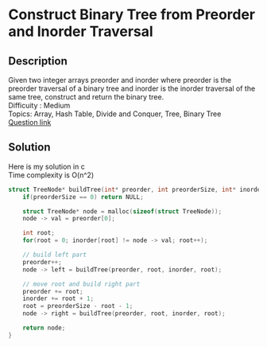# Construct Binary Tree from Preorder and Inorder Traversal

## Description
Given two integer arrays preorder and inorder where preorder is the preorder traversal of 
a binary tree and inorder is the inorder traversal of the same tree, construct and return the binary tree.
<br>Difficuity : Medium
<br>Topics: Array, Hash Table, Divide and Conquer, Tree, Binary Tree
<br>[Question link](https://leetcode.com/problems/construct-binary-tree-from-preorder-and-inorder-traversal/description/)
## Solution
Here is my solution in c
<br>Time complexity is O(n^2)
```C
struct TreeNode* buildTree(int* preorder, int preorderSize, int* inorder, int inorderSize) {
    if(preorderSize == 0) return NULL;

    struct TreeNode* node = malloc(sizeof(struct TreeNode));
    node -> val = preorder[0];

    int root;
    for(root = 0; inorder[root] != node -> val; root++);

    // build left part
    preorder++;
    node -> left = buildTree(preorder, root, inorder, root);

    // move root and build right part
    preorder += root;
    inorder += root + 1;
    root = preorderSize - root - 1;
    node -> right = buildTree(preorder, root, inorder, root);

    return node;
}
```
